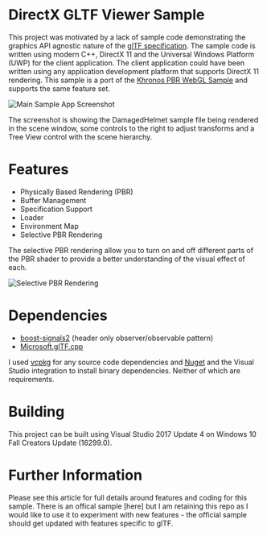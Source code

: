 # DirectX GLTF Viewer Sample
This project was motivated by a lack of sample code demonstrating the graphics API agnostic nature of the [glTF specification](https://www.google.com). The sample code is written using modern C++, DirectX 11 and the Universal Windows Platform (UWP) for the client application. The client application could have been written using any application development platform that supports DirectX 11 rendering. This sample is a port of the [Khronos PBR WebGL Sample](https://github.com/KhronosGroup/glTF-WebGL-PBR) and supports the same feature set.

![Main Sample App Screenshot](https://raw.github.com/peted70/dx-gltf-viewer/master/img/screenshot1.PNG)

The screenshot is showing the DamagedHelmet sample file  being rendered in the scene window, some controls to the right to adjust transforms and a Tree View control with the scene hierarchy.

# Features

* Physically Based Rendering (PBR)
* Buffer Management
* Specification Support
* Loader
* Environment Map
* Selective PBR Rendering

The selective PBR rendering allow you to turn on and off different parts of the PBR shader to provide a better understanding of the visual effect of each.

![Selective PBR Rendering](https://raw.github.com/peted70/dx-gltf-viewer/master/img/selective-rendering.PNG)

# Dependencies
* [boost-signals2](https://www.boost.org/doc/libs/1_67_0/doc/html/signals2.html) (header only observer/observable pattern)
* [Microsoft.glTF.cpp](https://www.nuget.org/packages/Microsoft.glTF.CPP/)

I used [vcpkg](https://github.com/Microsoft/vcpkg) for any source code dependencies and [Nuget](https://www.nuget.org/) and the Visual Studio integration to install binary dependencies. Neither of which are requirements.

# Building
This project can be built using Visual Studio 2017 Update 4 on Windows 10 Fall Creators Update (16299.0).

# Further Information
Please see this article for full details around features and coding for this sample. There is an offical sample [here] but I am retaining this repo as I would like to use it to experiment with new features - the official sample should get updated with features specific to glTF.
